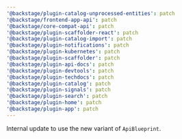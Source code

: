 ```yaml
---
'@backstage/plugin-catalog-unprocessed-entities': patch
'@backstage/frontend-app-api': patch
'@backstage/core-compat-api': patch
'@backstage/plugin-scaffolder-react': patch
'@backstage/plugin-catalog-import': patch
'@backstage/plugin-notifications': patch
'@backstage/plugin-kubernetes': patch
'@backstage/plugin-scaffolder': patch
'@backstage/plugin-api-docs': patch
'@backstage/plugin-devtools': patch
'@backstage/plugin-techdocs': patch
'@backstage/plugin-catalog': patch
'@backstage/plugin-signals': patch
'@backstage/plugin-search': patch
'@backstage/plugin-home': patch
'@backstage/plugin-app': patch
---
```


Internal update to use the new variant of `ApiBlueprint`.
